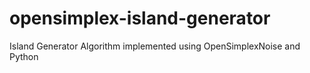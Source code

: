 # opensimplex-island-generator
 Island Generator Algorithm implemented using OpenSimplexNoise and Python
